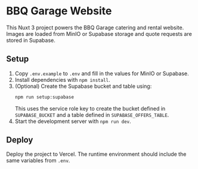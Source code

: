 # BBQ Garage Website

This Nuxt 3 project powers the BBQ Garage catering and rental website. Images are loaded from MinIO or Supabase storage and quote requests are stored in Supabase.

## Setup

1. Copy `.env.example` to `.env` and fill in the values for MinIO or Supabase.
2. Install dependencies with `npm install`.
3. (Optional) Create the Supabase bucket and table using:
   ```bash
   npm run setup:supabase
   ```
   This uses the service role key to create the bucket defined in `SUPABASE_BUCKET` and a table defined in `SUPABASE_OFFERS_TABLE`.
4. Start the development server with `npm run dev`.

## Deploy

Deploy the project to Vercel. The runtime environment should include the same variables from `.env`.
